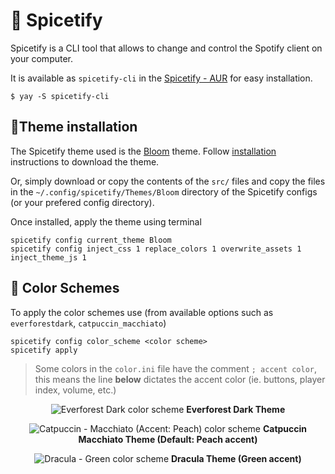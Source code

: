 # 🎵 Spicetify

Spicetify is a CLI tool that allows to change and control the Spotify client on your computer.

It is available as `spicetify-cli` in the [Spicetify - AUR](https://aur.archlinux.org/packages/spicetify-cli) for easy installation.

```shell
$ yay -S spicetify-cli
```

## 🔧Theme installation
The Spicetify theme used is the [Bloom](https://github.com/nimsandu/spicetify-bloom) theme. Follow [installation](https://github.com/nimsandu/spicetify-bloom#installation) instructions to download the theme. 

Or, simply download or copy the contents of the `src/` files and copy the files in the `~/.config/spicetify/Themes/Bloom` directory of the Spicetify configs (or your prefered config directory).

Once installed, apply the theme using terminal

```shell
spicetify config current_theme Bloom
spicetify config inject_css 1 replace_colors 1 overwrite_assets 1 inject_theme_js 1
```

## 🎨 Color Schemes

To apply the color schemes use (from available options such as `everforestdark`, `catpuccin_macchiato`)

```shell
spicetify config color_scheme <color scheme>
spicetify apply
```

> Some colors in the `color.ini` file have the comment `; accent color`, this means the line **below** dictates the accent color (ie. buttons, player index, volume, etc.)

<div style="text-align:center;">

![Everforest Dark color scheme](img/bloom_everforestdark.png)
**Everforest Dark Theme**

![Catpuccin - Macchiato (Accent: Peach) color scheme](img/bloom_macchiato-peach.png)
**Catpuccin Macchiato Theme (Default: Peach accent)**

![Dracula - Green color scheme](img/bloom_dracula-green.png)
**Dracula Theme (Green accent)**

</div>
